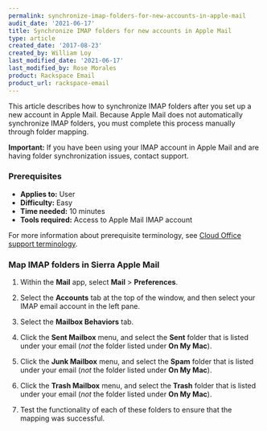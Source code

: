 ```yaml
---
permalink: synchronize-imap-folders-for-new-accounts-in-apple-mail
audit_date: '2021-06-17'
title: Synchronize IMAP folders for new accounts in Apple Mail
type: article
created_date: '2017-08-23'
created_by: William Loy
last_modified_date: '2021-06-17'
last_modified_by: Rose Morales
product: Rackspace Email
product_url: rackspace-email
---
```


This article describes how to synchronize IMAP folders after you set up a new
account in Apple Mail. Because Apple Mail does not automatically synchronize
IMAP folders, you must complete this process manually through folder mapping.

**Important:** If you have been using your IMAP account in Apple Mail and are
 having folder synchronization issues, contact support.

### Prerequisites

- **Applies to:** User
- **Difficulty:** Easy
- **Time needed:** 10 minutes
- **Tools required:**  Access to Apple Mail IMAP account

For more information about prerequisite terminology, see
[Cloud Office support terminology](/support/how-to/cloud-office-support-terminology/).

### Map IMAP folders in Sierra Apple Mail

 1. Within the **Mail** app, select **Mail** > **Preferences**.

 2. Select the **Accounts** tab at the top of the window, and then select your
    IMAP email account in the left pane.

 3. Select the **Mailbox Behaviors** tab.

 4. Click the **Sent Mailbox** menu, and select the **Sent** folder that is
    listed under your email (*not* the folder listed under **On My Mac**).

 5. Click the **Junk Mailbox** menu, and select the **Spam** folder that is
    listed under your email (*not* the folder listed under **On My Mac**).

 6. Click the **Trash Mailbox** menu, and select the **Trash** folder that is
    listed under your email (*not* the folder listed under **On My Mac**).

 7. Test the functionality of each of these folders to ensure that the mapping
    was successful.
